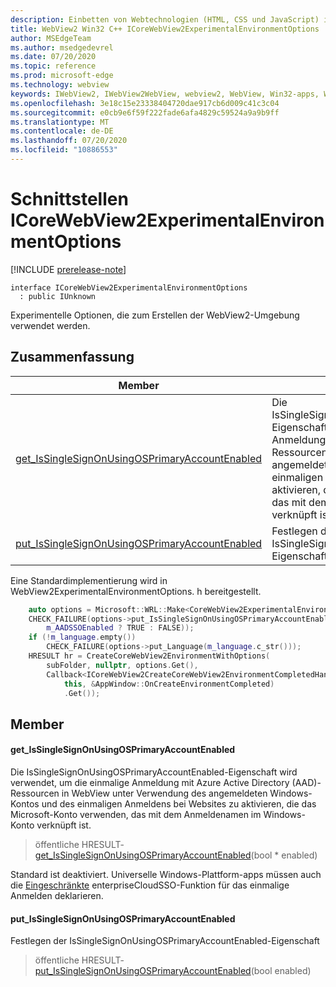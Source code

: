 ```yaml
---
description: Einbetten von Webtechnologien (HTML, CSS und JavaScript) in ihre systemeigenen Anwendungen mit dem Microsoft Edge WebView2-Steuerelement
title: WebView2 Win32 C++ ICoreWebView2ExperimentalEnvironmentOptions
author: MSEdgeTeam
ms.author: msedgedevrel
ms.date: 07/20/2020
ms.topic: reference
ms.prod: microsoft-edge
ms.technology: webview
keywords: IWebView2, IWebView2WebView, webview2, WebView, Win32-apps, Win32, Edge, ICoreWebView2, ICoreWebView2Controller, Browser-Steuerelement, Edge-HTML, ICoreWebView2ExperimentalEnvironmentOptions
ms.openlocfilehash: 3e18c15e23338404720dae917cb6d009c41c3c04
ms.sourcegitcommit: e0cb9e6f59f222fade6afa4829c59524a9a9b9ff
ms.translationtype: MT
ms.contentlocale: de-DE
ms.lasthandoff: 07/20/2020
ms.locfileid: "10886553"
---
```

# Schnittstellen ICoreWebView2ExperimentalEnvironmentOptions 

[!INCLUDE [prerelease-note](../../includes/prerelease-note.md)]

```
interface ICoreWebView2ExperimentalEnvironmentOptions
  : public IUnknown
```

Experimentelle Optionen, die zum Erstellen der WebView2-Umgebung verwendet werden.

## Zusammenfassung

 Member                        | Beschreibungen
--------------------------------|---------------------------------------------
[get_IsSingleSignOnUsingOSPrimaryAccountEnabled](#get_issinglesignonusingosprimaryaccountenabled) | Die IsSingleSignOnUsingOSPrimaryAccountEnabled-Eigenschaft wird verwendet, um die einmalige Anmeldung mit Azure Active Directory (AAD)-Ressourcen in WebView unter Verwendung des angemeldeten Windows-Kontos und des einmaligen Anmeldens bei Websites zu aktivieren, die das Microsoft-Konto verwenden, das mit dem Anmeldenamen im Windows-Konto verknüpft ist.
[put_IsSingleSignOnUsingOSPrimaryAccountEnabled](#put_issinglesignonusingosprimaryaccountenabled) | Festlegen der IsSingleSignOnUsingOSPrimaryAccountEnabled-Eigenschaft

Eine Standardimplementierung wird in WebView2ExperimentalEnvironmentOptions. h bereitgestellt.

```cpp
    auto options = Microsoft::WRL::Make<CoreWebView2ExperimentalEnvironmentOptions>();
    CHECK_FAILURE(options->put_IsSingleSignOnUsingOSPrimaryAccountEnabled(
        m_AADSSOEnabled ? TRUE : FALSE));
    if (!m_language.empty())
        CHECK_FAILURE(options->put_Language(m_language.c_str()));
    HRESULT hr = CreateCoreWebView2EnvironmentWithOptions(
        subFolder, nullptr, options.Get(),
        Callback<ICoreWebView2CreateCoreWebView2EnvironmentCompletedHandler>(
            this, &AppWindow::OnCreateEnvironmentCompleted)
            .Get());
```

## Member

#### get_IsSingleSignOnUsingOSPrimaryAccountEnabled 

Die IsSingleSignOnUsingOSPrimaryAccountEnabled-Eigenschaft wird verwendet, um die einmalige Anmeldung mit Azure Active Directory (AAD)-Ressourcen in WebView unter Verwendung des angemeldeten Windows-Kontos und des einmaligen Anmeldens bei Websites zu aktivieren, die das Microsoft-Konto verwenden, das mit dem Anmeldenamen im Windows-Konto verknüpft ist.

> öffentliche HRESULT- [get_IsSingleSignOnUsingOSPrimaryAccountEnabled](#get_issinglesignonusingosprimaryaccountenabled)(bool * enabled)

Standard ist deaktiviert. Universelle Windows-Plattform-apps müssen auch die [Eingeschränkte](https://docs.microsoft.com/windows/uwp/packaging/app-capability-declarations#restricted-capabilities) enterpriseCloudSSO-Funktion für das einmalige Anmelden deklarieren.

#### put_IsSingleSignOnUsingOSPrimaryAccountEnabled 

Festlegen der IsSingleSignOnUsingOSPrimaryAccountEnabled-Eigenschaft

> öffentliche HRESULT- [put_IsSingleSignOnUsingOSPrimaryAccountEnabled](#put_issinglesignonusingosprimaryaccountenabled)(bool enabled)

